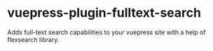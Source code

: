 # vuepress-plugin-fulltext-search
Adds full-text search capabilities to your vuepress site with a help of flexsearch library.
